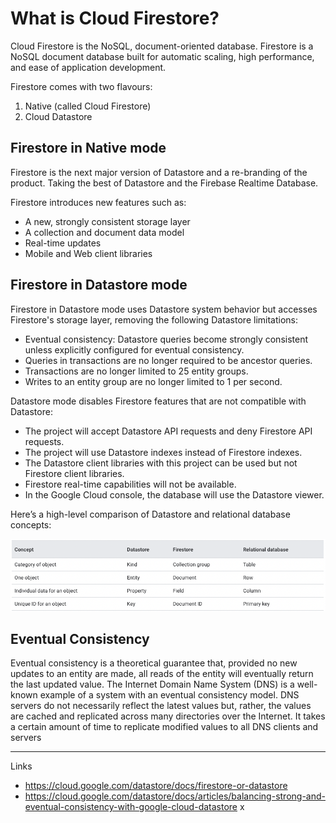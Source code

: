 # What is Cloud Firestore?

Cloud Firestore is the NoSQL, document-oriented database. Firestore is a NoSQL document database built for automatic scaling, high performance, and ease of application development.

Firestore comes with two flavours:

1. Native (called Cloud Firestore)
2. Cloud Datastore

## Firestore in Native mode

Firestore is the next major version of Datastore and a re-branding of the product. Taking the best of Datastore and the Firebase Realtime Database.

Firestore introduces new features such as:

* A new, strongly consistent storage layer
* A collection and document data model
* Real-time updates
* Mobile and Web client libraries

## Firestore in Datastore mode

Firestore in Datastore mode uses Datastore system behavior but accesses Firestore's storage layer, removing the following Datastore limitations:

* Eventual consistency: Datastore queries become strongly consistent unless explicitly configured for eventual consistency.
* Queries in transactions are no longer required to be ancestor queries.
* Transactions are no longer limited to 25 entity groups.
* Writes to an entity group are no longer limited to 1 per second.

Datastore mode disables Firestore features that are not compatible with Datastore:

* The project will accept Datastore API requests and deny Firestore API requests.
* The project will use Datastore indexes instead of Firestore indexes.
* The Datastore client libraries with this project can be used but not Firestore client libraries.
* Firestore real-time capabilities will not be available.
* In the Google Cloud console, the database will use the Datastore viewer.

Here’s a high-level comparison of Datastore and relational database concepts:

![FilestoreRDBMSComparision](/asset/images/gcp/firestore_rdbms_comparision.png)

## Eventual Consistency

Eventual consistency is a theoretical guarantee that, provided no new updates to an entity are made, all reads of the entity will eventually return the last updated value. The Internet Domain Name System (DNS) is a well-known example of a system with an eventual consistency model. DNS servers do not necessarily reflect the latest values but, rather, the values are cached and replicated across many directories over the Internet. It takes a certain amount of time to replicate modified values to all DNS clients and servers

---

Links

* <https://cloud.google.com/datastore/docs/firestore-or-datastore>
* <https://cloud.google.com/datastore/docs/articles/balancing-strong-and-eventual-consistency-with-google-cloud-datastore>
x